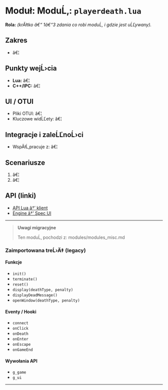 # Moduł: ModuĹ‚: `playerdeath.lua`
**Rola:** *(krĂłtko â€“ 1â€“3 zdania co robi moduĹ‚ i gdzie jest uĹĽywany).*

## Zakres
- â€¦

## Punkty wejĹ›cia
- **Lua:** â€¦
- **C++/IPC:** â€¦

## UI / OTUI
- Pliki OTUI: â€¦
- Kluczowe widĹĽety: â€¦

## Integracje i zaleĹĽnoĹ›ci
- WspĂłĹ‚pracuje z: â€¦

## Scenariusze
1. â€¦
2. â€¦

## API (linki)
- [API Lua â†’ klient](../../api/lua/luafunctions_client.md)
- [Engine â†’ Spec UI](../../api/engine/otclient_v_8_specyfikacja_ui.md)

---

> **Uwagi migracyjne**
>
> Ten moduĹ‚ pochodzi z: modules/modules_misc.md

### Zaimportowana treĹ›Ä‡ (legacy)
#### Funkcje

- `init()`
- `terminate()`
- `reset()`
- `display(deathType, penalty)`
- `displayDeadMessage()`
- `openWindow(deathType, penalty)`


#### Eventy / Hooki

- `connect`
- `onClick`
- `onDeath`
- `onEnter`
- `onEscape`
- `onGameEnd`


#### Wywołania API

- `g_game`
- `g_ui`

---
